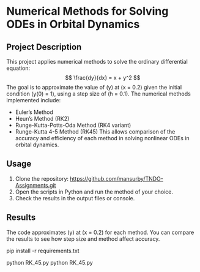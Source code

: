 # Numerical Methods for Solving ODEs in Orbital Dynamics

## Project Description
This project applies numerical methods to solve the ordinary differential equation:
$$
\frac{dy}{dx} = x + y^2
$$
The goal is to approximate the value of \(y\) at \(x = 0.2\) given the initial condition \(y(0) = 1\), using a step size of \(h = 0.1\).
The numerical methods implemented include:
- Euler’s Method
- Heun’s Method (RK2)
- Runge-Kutta-Potts-Oda Method (RK4 variant)
- Runge-Kutta 4-5 Method (RK45)
This allows comparison of the accuracy and efficiency of each method in solving nonlinear ODEs in orbital dynamics.
## Usage
1. Clone the repository:
https://github.com/mansurby/TNDO-Assignments.git
2. Open the scripts in Python and run the method of your choice.
3. Check the results in the output files or console.

## Results
The code approximates \(y\) at \(x = 0.2\) for each method. You can compare the results to see how step size and method affect accuracy.

pip install -r requirements.txt

python RK_45.py
python RK_45.py

